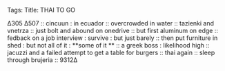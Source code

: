 Tags: 
Title: THAI TO GO
  
∆305 ∆507 :: cincuun : in ecuador :: overcrowded in water :: tazienki and vnetrza :: just bolt and abound on onedrive :: but first aluminum on edge :: fedback on a job interview : survive : but just barely :: then put furniture in shed : but not all of it : **some of it ** :: a greek boss : likelihood high :: jacuzzi and a failed attempt to get a table for burgers :: thai again :: sleep through brujeria :: 9312∆